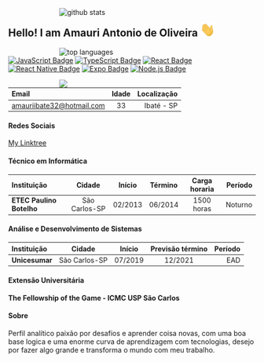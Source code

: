 <img align="right" width="400" src="https://github-readme-stats.vercel.app/api?username=amaurioliveira&show_icons=true&theme=algolia&count_private=true" alt="github stats" />

<h2> Hello! I am Amauri Antonio de Oliveira <img src="https://raw.githubusercontent.com/ABSphreak/ABSphreak/master/gifs/Hi.gif" width="30px"></h2>

<img align="right" width="400" src="https://github-readme-stats.vercel.app/api/top-langs/?username=amaurioliveira&layout=compact&theme=algolia" alt="top languages"/> 


 


[![JavaScript Badge](https://img.shields.io/badge/-JavaScript-yellow?style=flat&logo=javascript&logoColor=black)](#)
[![TypeScript Badge](https://img.shields.io/badge/-TypeScript-007ACC?style=flat&logo=typescript&logoColor=white)](#)
[![React Badge](https://img.shields.io/badge/-React-282c33?style=flat&logo=react&logoColor=61DAFB)](#)
[![React Native Badge](https://img.shields.io/badge/-React_Native-silver?&style=flat&logo=react&logoColor=61DAFB)](#)
[![Expo Badge](https://img.shields.io/badge/-Expo-4C35E3?&style=flat&logo=expo&logoColor=white)](#)
[![Node.js Badge](https://img.shields.io/badge/-Node.js-339933?style=flat&logo=node.js&logoColor=white)](#)

 
 <img align="right" width="400" src="https://i2.wp.com/allhtaccess.info/wp-content/uploads/2018/03/programming.gif?fit=1281%2C716&ssl=1" />

| Email| Idade | Localização|
:-- | :-: | --:
| amauriibate32@hotmail.com|33| Ibaté - SP|

#### Redes Sociais
[My Linktree](https://linktr.ee/amauri_oliveira)

#### Técnico em Informática
| Instituição|Cidade|Início|Término|Carga horaria|Período|
:-- | :-: | :-: | :-: | :-: | --:
|**ETEC Paulino Botelho**|São Carlos-SP|02/2013|06/2014|1500 horas|Noturno|

#### Análise e Desenvolvimento de Sistemas
| Instituição|Cidade|Início|Previsão término|Período|
:-- | :-: | :-: | :-: | --:
|**Unicesumar**|São Carlos-SP|07/2019|12/2021|EAD|

#### Extensão Universitária
**The Fellowship of the Game - ICMC USP São Carlos**

#### Sobre
Perfil analítico paixão por desafios e aprender coisa novas, com uma boa base logica e uma enorme curva de aprendizagem com tecnologias, desejo por fazer algo grande e transforma o mundo com meu trabalho.



<!--
**AmauriOliveira/AmauriOliveira** is a ✨ _special_ ✨ repository because its `README.md` (this file) appears on your GitHub profile.

Here are some ideas to get you started:

- 🔭 I’m currently working on ...
- 🌱 I’m currently learning ...
- 👯 I’m looking to collaborate on ...
- 🤔 I’m looking for help with ...
- 💬 Ask me about ...
- 📫 How to reach me: ...
- 😄 Pronouns: ...
- ⚡ Fun fact: ...

-->
